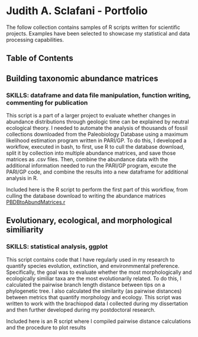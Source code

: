 # Judith A. Sclafani - Portfolio

The follow collection contains samples of R scripts written for scientific projects. Examples have been selected to showcase my statistical and data processing capabilities.

## Table of Contents

## Building taxonomic abundance matrices
### **SKILLS:** dataframe and data file manipulation, function writing, commenting for publication
This script is a part of a larger project to evaluate whether changes in abundance distributions through geologic time can be explained by neutral ecological theory. I needed to automate the analysis of thousands of fossil collections downloaded from the Paleobiology Database using a maximum likelihood estimation program written in PARI/GP. To do this, I developed a workflow, executed in bash, to first, use R to cull the database download, split it by collection into multiple abundance matrices, and save those matrices as .csv files. Then, combine the abundance data with the additional information needed to run the PARI/GP program, excute the PARI/GP code, and combine the results into a new dataframe for additional analysis in R. 

Included here is the R script to perform the first part of this workflow, from culling the database download to writing the abundance matrices [PBDBtoAbundMatrices.r](/PBDBtoAbundMatrices.r)


## Evolutionary, ecological, and morphological similiarity 
### **SKILLS:** statistical analysis, ggplot
This script contains code that I have regularly used in my research to quantify species evolution, extinction, and environmmental preference. Specifically, the goal was to evaluate whether the most morphologically and ecologically similiar taxa are the most evolutionarily related. To do this, I calculated the pairwise branch length distance between tips on a phylogenetic tree. I also calculated the similarity (as pairwise distances) between metrics that quantify morphology and ecology. This script was written to work with the brachiopod data I collected during my dissertation and then further developed during my postdoctoral research. 

Included here is an R script where I compiled pairwise distance calculations and the procedure to plot results 
